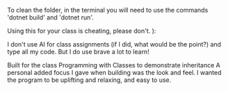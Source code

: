 To clean the folder, in the terminal you will need to use the commands 'dotnet build' and 'dotnet run'.

Using this for your class is cheating, please don't. ):

I don't use AI for class assignments (if I did, what would be the point?) and type all my code. But I do use brave a lot to learn!

 Built for the class Programming with Classes to demonstrate inheritance
 A personal added focus I gave when building was the look and feel.
 I wanted the program to be uplifting and relaxing, and easy to use.